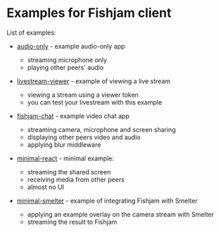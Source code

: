 # Examples for Fishjam client

List of examples:

- [audio-only](./audio-only) - example audio-only app

  - streaming microphone only
  - playing other peers' audio

- [livestream-viewer](./livestream-viewer) - example of viewing a live stream
  - viewing a stream using a viewer token
  - you can test your livestream with this example

- [fishjam-chat](./fishjam-chat) - example video chat app

  - streaming camera, microphone and screen sharing
  - displaying other peers video and audio
  - applying blur middleware

- [minimal-react](./minimal-react/) - minimal example:

  - streaming the shared screen
  - receiving media from other peers
  - almost no UI

- [minimal-smelter](./minimal-smelter/) - example of integrating Fishjam with Smelter

  - applying an example overlay on the camera stream with Smelter
  - streaming the result to Fishjam
